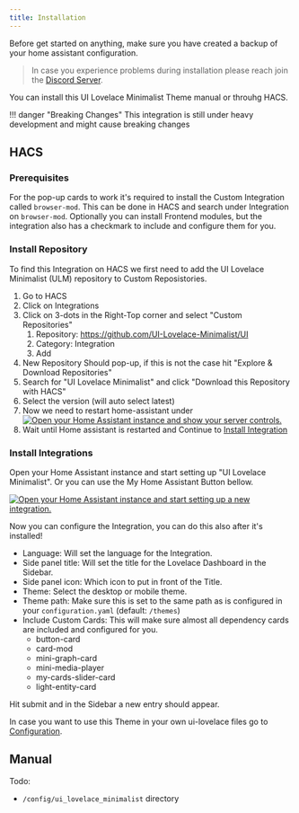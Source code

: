 ```yaml
---
title: Installation
---
```


Before get started on anything, make sure you have created a backup of your home assistant configuration. 

> In case you experience problems during installation please reach join the [Discord Server](https://discord.gg/TPXg9b7GfR).

You can install this UI Lovelace Minimalist Theme manual or throuhg HACS. 

!!! danger "Breaking Changes"
    This integration is still under heavy development and might cause breaking changes

## HACS

### Prerequisites

For the pop-up cards to work it's required to install the Custom Integration called `browser-mod`. This can be done in HACS and search under Integration on `browser-mod`. Optionally you can install Frontend modules, but the integration also has a checkmark to include and configure them for you. 

### Install Repository 

To find this Integration on HACS we first need to add the UI Lovelace Minimalist (ULM) repository to Custom Reposistories. 

1. Go to HACS 
2. Click on Integrations
3. Click on 3-dots in the Right-Top corner and select "Custom Repositories" 
    1. Repository: https://github.com/UI-Lovelace-Minimalist/UI
    2. Category: Integration
    3. Add
4. New Repository Should pop-up, if this is not the case hit "Explore & Download Repositories" 
5. Search for "UI Lovelace Minimalist" and click "Download this Repository with HACS" 
6. Select the version (will auto select latest)
7. Now we need to restart home-assistant under [![Open your Home Assistant instance and show your server controls.](https://my.home-assistant.io/badges/server_controls.svg)](https://my.home-assistant.io/redirect/server_controls/)
8. Wait until Home assistant is restarted and Continue to [Install Integration](#install-integration)

### Install Integrations

Open your Home Assistant instance and start setting up "UI Lovelace Minimalist". Or you can use the My Home Assistant Button bellow. 

[![Open your Home Assistant instance and start setting up a new integration.](https://my.home-assistant.io/badges/config_flow_start.svg)](https://my.home-assistant.io/redirect/config_flow_start/?domain=ui_lovelace_minimalist)

Now you can configure the Integration, you can do this also after it's installed! 

- Language: Will set the language for the Integration.
- Side panel title: Will set the title for the Lovelace Dashboard in the Sidebar.
- Side panel icon: Which icon to put in front of the Title. 
- Theme: Select the desktop or mobile theme.
- Theme path: Make sure this is set to the same path as is configured in your `configuration.yaml` (default: `/themes`) 
- Include Custom Cards: This will make sure almost all dependency cards are included and configured for you. 
    - button-card
    - card-mod
    - mini-graph-card
    - mini-media-player
    - my-cards-slider-card
    - light-entity-card

Hit submit and in the Sidebar a new entry should appear. 

In case you want to use this Theme in your own ui-lovelace files go to [Configuration](../configuration).

## Manual

Todo: <Might want to create release package to make this easier as docs is also in here>

- `/config/ui_lovelace_minimalist` directory
